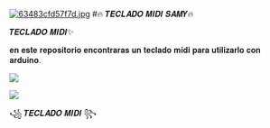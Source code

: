 [![63483cfd57f7d.jpg](https://i.postimg.cc/T2sH3tms/63483cfd57f7d.jpg)](https://postimg.cc/hh90Cb28)
#🔥 𝑻𝑬𝑪𝑳𝑨𝑫𝑶 𝑴𝑰𝑫𝑰 𝑺𝑨𝑴𝒀🔥

𝑻𝑬𝑪𝑳𝑨𝑫𝑶 𝑴𝑰𝑫𝑰✨ 

𝐞𝐧 𝐞𝐬𝐭𝐞 𝐫𝐞𝐩𝐨𝐬𝐢𝐭𝐨𝐫𝐢𝐨 𝐞𝐧𝐜𝐨𝐧𝐭𝐫𝐚𝐫𝐚𝐬 𝐮𝐧 𝐭𝐞𝐜𝐥𝐚𝐝𝐨 𝐦𝐢𝐝𝐢 𝐩𝐚𝐫𝐚 𝐮𝐭𝐢𝐥𝐢𝐳𝐚𝐫𝐥𝐨 𝐜𝐨𝐧 𝐚𝐫𝐝𝐮𝐢𝐧𝐨.

<a href="http://wa.me/573213571089" target="blank"><img src="https://img.shields.io/badge/herbie-25D366?style=for-the-badge&logo=whatsapp&logoColor=black" /></a>

<a href="http://wa.me/573003992844" target="blank"><img src="https://img.shields.io/badge/samy teran-25D366?style=for-the-badge&logo=whatsapp&logoColor=black" /></a>

꧁ 𝑻𝑬𝑪𝑳𝑨𝑫𝑶 𝑴𝑰𝑫𝑰 ꧂

